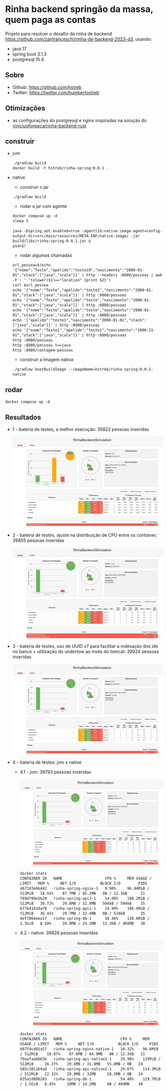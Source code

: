 # Rinha backend springão da massa, quem paga as contas 

Projeto para resolver o desafio da rinha de backend https://github.com/zanfranceschi/rinha-de-backend-2023-q3, usando:

- java 17
- spring boot 3.1.3
- postgresql 15.4

## Sobre

- Github: https://github.com/hstreb
- Twitter: https://twitter.com/humbertostreb

## Otimizações

- as configurações do postgresql e nginx inspiradas na solução do [viniciusfonseca/rinha-backend-rust](https://github.com/viniciusfonseca/rinha-backend-rust/)

## construir

- jvm
  ```shell
  ./gradlew build
  docker build -t hstreb/rinha-spring:0.0.1 .
  ```
- native

  - construir o jar

  ```shell
  ./gradlew build
  ```
    
  - rodar o jar com agente

  ```shell
  docker compose up -d
  sleep 5
    
  java -Dspring.aot.enabled=true -agentlib:native-image-agent=config-output-dir=src/main/resources/META-INF/native-image/ -jar build/libs/rinha-spring-0.0.1.jar &
  pid=$!
  ```

  - rodar algumas chamadas

  ```shell
  url_pessoa=$(echo '{"nome":"Teste","apelido":"teste19","nascimento":"2000-01-01","stack":["java","scala"]}' | http --headers :8080/pessoas | awk -F': ' 'tolower($1)=="location" {print $2}')
  curl $url_pessoa
  echo '{"nome":"Teste","apelido":"teste2","nascimento":"2000-01-01","stack":["java","scala"]}' | http :8080/pessoas
  echo '{"nome":"Teste","apelido":"teste","nascimento":"2000-01-01","stack":["java","scala"]}' | http :8080/pessoas
  echo '{"nome":"Teste","apelido":"teste","nascimento":"2000-01-01","stack":["java","scala"]}' | http :8080/pessoas
  echo '{"apelido":"teste1","nascimento":"2000-01-01","stack":["java","scala"]}' | http :8080/pessoas
  echo '{"nome":"Teste1","apelido":"teste1","nascimento":"2000-21-01","stack":["java","scala"]}' | http :8080/pessoas
  http :8080/pessoas
  http :8080/pessoas t==java
  http :8080/contagem-pessoas
  ```
  
  - construir a imagem nativa

  ```shell
  ./gradlew bootBuildImage --imageName=hstreb/rinha-spring:0.0.1-native
  ```

## rodar

```shell
docker compose up -d
```

## Resultados

- 1 - bateria de testes, a melhor execução: 35822 pessoas inseridas

  ![img.png](imgs/execucao-01.png)

- 2 - bateria de testes, ajuste na distribuição de CPU entre os container, 39855 pessoas inseridas

  ![img.png](imgs/execucao-02.png)

- 3 - bateria de testes, uso de UUID v7 para facilitar a indexação dos ids no banco + utilização do undertow ao invés do tomcat: 39924 pessoas inseridas

  ![img.png](imgs/execucao-03.png)

- 4 - bateria de testes: jvm x native

  - 4.1 - jvm: 39793 pessoas inseridas
  
    ![img.png](imgs/execucao-04-1.png)
  
    ```shell
    docker stats
    CONTAINER ID   NAME                   CPU %     MEM USAGE / LIMIT   MEM %     NET I/O           BLOCK I/O        PIDS
    d67183e6b442   rinha-spring-nginx-1   8.90%     96.84MiB / 512MiB   18.91%    87.7MB / 85.2MB   0B / 12.3kB      21
    f69d709e2b20   rinha-spring-api2-1    14.08%    198.2MiB / 512MiB   38.72%    29.8MB / 32.8MB   504kB / 594kB    35
    677b41410a78   rinha-spring-api1-1    14.90%    186.4MiB / 512MiB   36.41%    29.7MB / 32.4MB   0B / 524kB       35
    4ef7064eea1f   rinha-spring-db-1      38.46%    130.6MiB / 1.5GiB   8.50%     28.9MB / 24.1MB   12.3kB / 465MB   38  
    ```
  
  - 4.2 - native: 39826 pessoas inseridas

    ![img.png](imgs/execucao-04-2.png)
  
    ```shell
    docker stats
    CONTAINER ID   NAME                          CPU %     MEM USAGE / LIMIT   MEM %     NET I/O           BLOCK I/O     PIDS
    687fdcd01a57   rinha-spring-nginx-native-1   10.32%    96.6MiB / 512MiB    18.87%    87.6MB / 84.9MB   0B / 12.3kB   21
    79aafaa6b63b   rinha-spring-api-native1-1    29.98%    135MiB / 512MiB     26.37%    29.6MB / 31.9MB   55.8MB / 0B   24
    b85c3011b4ad   rinha-spring-api-native2-1    29.67%    114.3MiB / 512MiB   22.32%    29.8MB / 32MB     28.5MB / 0B   24
    035a1d888203   rinha-spring-db-1             54.48%    129.7MiB / 1.5GiB   8.45%     28MB / 24.2MB     0B / 484MB    38
    ```